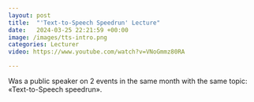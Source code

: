 ```yaml
---
layout: post
title:  "'Text-to-Speech Speedrun' Lecture"
date:   2024-03-25 22:21:59 +00:00
image: /images/tts-intro.png
categories: Lecturer
video: https://www.youtube.com/watch?v=VNoGmmz80RA

---
```

Was a public speaker on 2 events in the same month with the same topic: «Text-to-Speech speedrun».